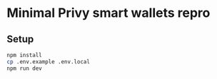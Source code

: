 # Minimal Privy smart wallets repro

## Setup

```bash
npm install
cp .env.example .env.local
npm run dev
```
